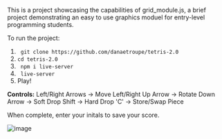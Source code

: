 This is a project showcasing the capabilities of grid_module.js, a brief project demonstrating an easy to use graphics moduel for entry-level programming students. 

To run the project:
1. ``` git clone https://github.com/danaetroupe/tetris-2.0```
2. ``` cd tetris-2.0 ```
3. ``` npm i live-server```
4. ``` live-server```
5. Play!

**Controls:**
Left/Right Arrows -> Move Left/Right
Up Arrow          -> Rotate
Down Arrow        -> Soft Drop 
Shift             -> Hard Drop
'C'               -> Store/Swap Piece

When complete, enter your initals to save your score. 

![image](https://github.com/user-attachments/assets/f913042c-013d-4563-aa8b-cd0bdd39681a)
